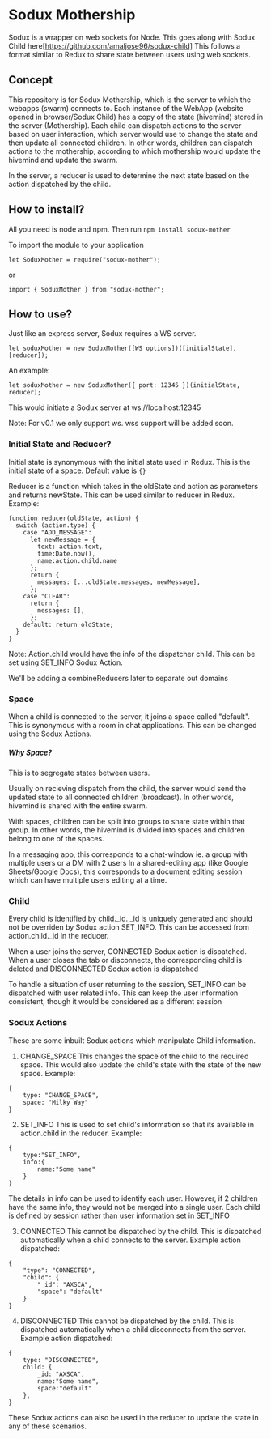 # Sodux Mothership

Sodux is a wrapper on web sockets for Node. This goes along with Sodux Child here[https://github.com/amaljose96/sodux-child]
This follows a format similar to Redux to share state between users using web sockets.

## Concept

This repository is for Sodux Mothership, which is the server to which the webapps (swarm) connects to.
Each instance of the WebApp (website opened in browser/Sodux Child) has a copy of the state (hivemind) stored in the server (Mothership).
Each child can dispatch actions to the server based on user interaction, which server would use to change the state and then update all connected children.
In other words, children can dispatch actions to the mothership, according to which mothership would update the hivemind and update the swarm.

In the server, a reducer is used to determine the next state based on the action dispatched by the child.

## How to install?

All you need is node and npm.
Then run
``` npm install sodux-mother ```

To import the module to your application
```
let SoduxMother = require("sodux-mother");
```
or 
```
import { SoduxMother } from "sodux-mother";
```

## How to use?

Just like an express server, Sodux requires a WS server.
```
let soduxMother = new SoduxMother([WS options])([initialState], [reducer]);
```
An example:
```
let soduxMother = new SoduxMother({ port: 12345 })(initialState, reducer);
```
This would initiate a Sodux server at ws://localhost:12345

Note: For v0.1 we only support ws. wss support will be added soon.

### Initial State and Reducer?

Initial state is synonymous with the initial state used in Redux.
This is the initial state of a space.
Default value is ```{}```

Reducer is a function which takes in the oldState and action as parameters and returns newState.
This can be used similar to reducer in Redux.
Example:
```
function reducer(oldState, action) {
  switch (action.type) {
    case "ADD_MESSAGE":
      let newMessage = {
        text: action.text,
        time:Date.now(),
        name:action.child.name
      };
      return {
        messages: [...oldState.messages, newMessage],
      };
    case "CLEAR":
      return {
        messages: [],
      };
    default: return oldState;
  }
}
```

Note: Action.child would have the info of the dispatcher child. This can be set using SET_INFO Sodux Action.

We'll be adding a combineReducers later to separate out domains

### Space

When a child is connected to the server, it joins a space called "default".
This is synonymous with a room in chat applications.
This can be changed using the Sodux Actions.

##### Why Space?

This is to segregate states between users.

Usually on recieving dispatch from the child, the server would send the updated state to all connected children (broadcast).
In other words, hivemind is shared with the entire swarm.

With spaces, children can be split into groups to share state within that group.
In other words, the hivemind is divided into spaces and children belong to one of the spaces.

In a messaging app, this corresponds to a chat-window ie. a group with multiple users or a DM with 2 users
In a shared-editing app (like Google Sheets/Google Docs), this corresponds to a document editing session which can have multiple users editing at a time.

### Child

Every child is identified by child._id.
_id is uniquely generated and should not be overriden by Sodux action SET_INFO.
This can be accessed from action.child._id in the reducer.

When a user joins the server, CONNECTED Sodux action is dispatched.
When a user closes the tab or disconnects, the corresponding child is deleted and DISCONNECTED Sodux action is dispatched

To handle a situation of user returning to the session, SET_INFO can be dispatched with user related info.
This can keep the user information consistent, though it would be considered as a different session


### Sodux Actions

These are some inbuilt Sodux actions which manipulate Child information.

1. CHANGE_SPACE
This changes the space of the child to the required space.
This would also update the child's state with the state of the new space.
Example:
```
{
    type: "CHANGE_SPACE",
    space: "Milky Way"
}
```
2. SET_INFO
This is used to set child's information so that its available in action.child in the reducer.
Example:
```
{
    type:"SET_INFO",
    info:{
        name:"Some name"
    }
}
```

The details in info can be used to identify each user. However, if 2 children have the same info, they would not be merged into a single user.
Each child is defined by session rather than user information set in SET_INFO

3. CONNECTED
This cannot be dispatched by the child.
This is dispatched automatically when a child connects to the server.
Example action dispatched:
```
{
    "type": "CONNECTED",
    "child": {
        "_id": "AXSCA",
        "space": "default"
    }
}
```

4. DISCONNECTED
This cannot be dispatched by the child.
This is dispatched automatically when a child disconnects from the server.
Example action dispatched:
```
{
    type: "DISCONNECTED",
    child: {
        _id: "AXSCA",
        name:"Some name",
        space:"default"
    },
}
```

These Sodux actions can also be used in the reducer to update the state in any of these scenarios.







